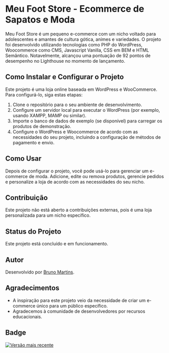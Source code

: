 # Meu Foot Store - Ecommerce de Sapatos e Moda

Meu Foot Store é um pequeno e-commerce com um nicho voltado para adolescentes e amantes de cultura gótica, animes e variedades. O projeto foi desenvolvido utilizando tecnologias como PHP do WordPress, Woocommerce como CMS, Javascript Vanilla, CSS em BEM e HTML Semântico. Notavelmente, alcançou uma pontuação de 92 pontos de desempenho no Lighthouse no momento de lançamento.

## Como Instalar e Configurar o Projeto

Este projeto é uma loja online baseada em WordPress e WooCommerce. Para configurá-lo, siga estas etapas:

1. Clone o repositório para o seu ambiente de desenvolvimento.
2. Configure um servidor local para executar o WordPress (por exemplo, usando XAMPP, MAMP ou similar).
3. Importe o banco de dados de exemplo (se disponível) para carregar os produtos de demonstração.
4. Configure o WordPress e Woocommerce de acordo com as necessidades do seu projeto, incluindo a configuração de métodos de pagamento e envio.

## Como Usar

Depois de configurar o projeto, você pode usá-lo para gerenciar um e-commerce de moda. Adicione, edite ou remova produtos, gerencie pedidos e personalize a loja de acordo com as necessidades do seu nicho.

## Contribuição

Este projeto não está aberto a contribuições externas, pois é uma loja personalizada para um nicho específico.


## Status do Projeto

Este projeto está concluído e em funcionamento.

## Autor

Desenvolvido por [Bruno Martins](https://github.com/BrunoMartino).

## Agradecimentos

- A inspiração para este projeto veio da necessidade de criar um e-commerce único para um público específico.
- Agradecemos à comunidade de desenvolvedores por recursos educacionais.

## Badge

[![Versão mais recente](https://img.shields.io/badge/Versão-1.0-brightgreen)](https://github.com/seu-usuario/seu-repositorio/releases/tag/v1.0)
